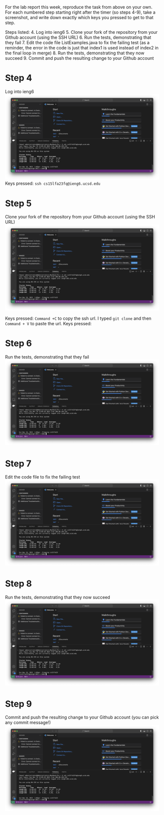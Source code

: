 For the lab report this week, reproduce the task from above on your own. For each numbered step starting right after the timer (so steps 4-9), take a screenshot, and write down exactly which keys you pressed to get to that step. 

Steps listed:
4. Log into ieng6
5. Clone your fork of the repository from your Github account (using the SSH URL)
6. Run the tests, demonstrating that they fail
7. Edit the code file ListExamples.java to fix the failing test (as a reminder, the error in the code is just that index1 is used instead of index2 in the final loop in merge)
8. Run the tests, demonstrating that they now succeed
9. Commit and push the resulting change to your Github account

# Step 4
Log into ieng6
![login.png](login.png)
Keys pressed: `ssh cs15lfa23fq@ieng6.ucsd.edu`

# Step 5
Clone your fork of the repository from your Github account (using the SSH URL)
![login.png](login.png)

Keys pressed: `Command +C` to copy the ssh url. I typed `git clone` and then `Command + V` to paste the url.
Keys pressed: 
# Step 6
Run the tests, demonstrating that they fail
![login.png](login.png)

# Step 7
Edit the code file to fix the failing test
![login.png](login.png)

# Step 8
Run the tests, demonstrating that they now succeed
![login.png](login.png)


# Step 9
Commit and push the resulting change to your Github account (you can pick any commit message!)
![login.png](login.png)
